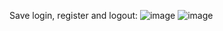 Save login, register and logout:
![image](https://github.com/user-attachments/assets/33698ddf-1522-4a0b-ba78-68f1a5deee40)
![image](https://github.com/user-attachments/assets/35d16475-298a-47f4-b57f-1accd76e8a20)

